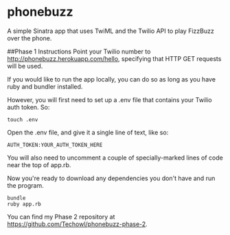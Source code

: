 phonebuzz
=========

A simple Sinatra app that uses TwiML and the Twilio API to play FizzBuzz over the phone.

##Phase 1 Instructions
Point your Twilio number to http://phonebuzz.herokuapp.com/hello, specifying that HTTP GET requests will be used.

If you would like to run the app locally, you can do so as long as you have ruby and bundler installed.

However, you will first need to set up a .env file that contains your Twilio auth token. So:
```
touch .env
```

Open the .env file, and give it a single line of text, like so:
```
AUTH_TOKEN:YOUR_AUTH_TOKEN_HERE
```

You will also need to uncomment a couple of specially-marked lines of code near the top of app.rb.

Now you're ready to download any dependencies you don't have and run the program.
```
bundle
ruby app.rb
```

You can find my Phase 2 repository at https://github.com/Techowl/phonebuzz-phase-2.
